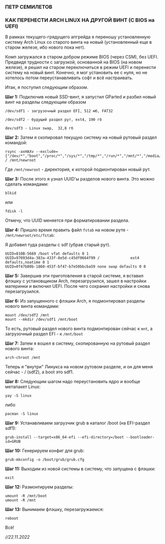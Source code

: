 ### ПЕТР СЕМИЛЕТОВ

### КАК ПЕРЕНЕСТИ ARCH LINUX НА ДРУГОЙ ВИНТ (С BIOS на UEFI)

В рамках текущего-грядущего апгрейда я переношу установленную систему Arch Linux со старого винта на новый (установленный еще в старом железе, ибо нового пока нет).

Комп загружался в старом добром режиме BIOS (через CSM), без UEFI. Предвидя трудности с загрузкой, основанной на BIOS (на новом железе), я решил на старом переключиться в режим UEFI и перенести систему на новый винт. Конечно, я мог установить ее с нуля, но не хотелось потом переустанавливать софт и всё настраивать.

Итак, я поступил следующим образом. 

**Шаг 1:** Подключив новый SSD-винт, я запустил GParted и разбил новый винт на разделы следующим образом

```
/dev/sdf1 - загрузочный раздел EFI, 512 мб, FAT32

/dev/sdf2 - будущий раздел рут, ext4, 190 гб

dev/sdf3 - Linux swap,  32,8 гб
```

**Шаг 2:** Затем я скопировал текущую систему на новый рутовый раздел командой: 

```console
rsync -axHAXv --exclude={"/dev/*","boot","/proc/*","/sys/*","/tmp/*","/run/*","/mnt/*","/media/*","/lost+found"} / /mnt/newroot
```

Где ```/mnt/newroot``` - директория, к которой подмонтирован новый рут.

**Шаг 3:** После этого я узнал UUID'ы разделов нового винта. Это можно сделать командами:

```console
blkid
```
или 

```console
fdisk -l
```

Отмечу, что UUID меняется при форматировании раздела.

**Шаг 4:** Пришло время править файл ```fstab``` на новом руте - ```/mnt/newroot/etc/fstab```:

Я добавил туда разделы с sdf (убрав старый рут).

```
UUID=810B-5669 /boot vfat defaults 0 1
UUID=97093d4a-383a-433f-8e5d-c45df0664f99 /              ext4    defaults,noatime 0 1
UUID=0f47b80b-1860-453f-bf47-b7e50bbcba59 none swap defaults 0 0
```

**Шаг 5:** Завершив эти приготовления в старой системе, я вставил флэшку с установщиком Arch, перезагрузился, зашел в настройки материнки и включил UEFI. После чего сохранил настройки и снова перезагрузился.

**Шаг 6:** Из запущенного с флэшки Arch, я подмонтировал разделы нового винта командами:

```console
mount /dev/sdf2 /mnt
mount --mkdir /dev/sdf1 /mnt/boot
```

То есть, рутовый раздел нового винта подмонтирован сейчас к ```mnt```, а загрузочный раздел EFI - к ```/mnt/boot```

**Шаг 7:** Затем я вошел в систему, скопированную на рутовый раздел нового винта:

```console
arch-chroot /mnt
```

Теперь я "внутри" Линукса на новом рутовом разделе, и он для меня сейчас - / (sdf2), а boot это sdf1.

**Шаг 8:** Следующим шагом надо переустановить ядро и вообще метапакет Linux:

```console
yay -S linux
```
либо 

```console
pacman -S linux
```

**Шаг 9:** Устанавливаем загрузчик grub в каталог /boot (на EFI-раздел sdf1):

```console
grub-install --target=x86_64-efi --efi-directory=/boot --bootloader-id=GRUB
```

**Шаг 10:** Генерируем конфиг для grub:

```console
grub-mkconfig -o /boot/grub/grub.cfg
```

**Шаг 11:** Выходим из новой системы в систему, что запущена с флэшки:

```console
exit
```

**Шаг 12:** Размонтируем разделы:

```console
umount -R /mnt/boot
umount -R /mnt
```

**Шаг 13:** Вынимаем флэшку, перезагружаемся:

```console
reboot
```

Всё!

*//22.11.2022*